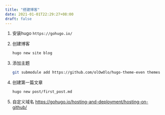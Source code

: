 ```yaml
---
title: "搭建博客"
date: 2021-01-01T22:29:27+08:00
draft: false
---
```


1. 安装hugo `https://gohugo.io/`

2. 创建博客

    ```bash
    hugo new site blog
    ```

3. 添加主题

    ```bash
    git submodule add https://github.com/olOwOlo/hugo-theme-even themes/even
    ```

4. 创建第一篇文章

   ```bash
   hugo new post/first_post.md
   ```

5. 自定义域名 https://gohugo.io/hosting-and-deployment/hosting-on-github/